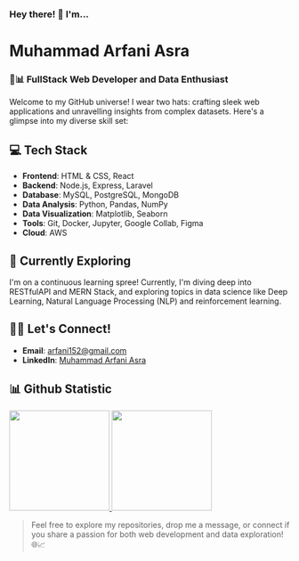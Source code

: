 <!--
**ArfaniAsra/ArfaniAsra** is a ✨ _special_ ✨ repository because its `README.md` (this file) appears on your GitHub profile.

Here are some ideas to get you started:

- 🔭 I’m currently working on ...
- 🌱 I’m currently learning ...
- 👯 I’m looking to collaborate on ...
- 🤔 I’m looking for help with ...
- 💬 Ask me about ...
- 📫 How to reach me: ...
- 😄 Pronouns: ...
- ⚡ Fun fact: ...
-->
### Hey there! 👋 I'm...
# Muhammad Arfani Asra
### 🚀📊 FullStack Web Developer and Data Enthusiast

Welcome to my GitHub universe! I wear two hats: crafting sleek web applications and unravelling insights from complex datasets. Here's a glimpse into my diverse skill set:

## 💻 Tech Stack

- **Frontend**: HTML & CSS, React
- **Backend**: Node.js, Express, Laravel
- **Database**: MySQL, PostgreSQL, MongoDB
- **Data Analysis**: Python, Pandas, NumPy
- **Data Visualization**: Matplotlib, Seaborn
- **Tools**: Git, Docker, Jupyter, Google Collab, Figma
- **Cloud**: AWS

<!--
## 🚀 Projects

Dive into a blend of my projects:

1. [Web Project One](link-to-web-project-one) - Brief description.
2. [Web Project Two](link-to-web-project-two) - Brief description.
3. [Data Project One](link-to-data-project-one) - Brief description.
4. [Data Project Two](link-to-data-project-two) - Brief description.
-->
## 🌱 Currently Exploring

I'm on a continuous learning spree! Currently, I'm diving deep into RESTfulAPI and MERN Stack, and exploring topics in data science like Deep Learning, Natural Language Processing (NLP) and reinforcement learning.

## 👯‍♂️ Let's Connect!

- **Email**: [arfani152@gmail.com](arfani152@gmail.com)
- **LinkedIn**: [Muhammad Arfani Asra](https://www.linkedin.com/in/arfaniasra/)
<!--
- **Portfolio**: [Your Portfolio Website](https://www.your-portfolio.com/)
- **Blog**: [Your Tech Blog](https://www.your-techblog.com/)
- **Kaggle**: [Your Kaggle Profile](https://www.kaggle.com/your-kaggle-username)
-->

## 📊 Github Statistic
<p align="left">
<a href="https://github.com/ArfaniAsra">
  <img height="180em" src="https://github-readme-stats-eight-theta.vercel.app/api?username=ArfaniAsra&show_icons=true&theme=algolia&include_all_commits=true&count_private=true"/>
  <img height="180em" src="https://github-readme-stats-eight-theta.vercel.app/api/top-langs/?username=ArfaniAsra&layout=compact&layout=compact&theme=algolia"/>
</a>
</p>

> Feel free to explore my repositories, drop me a message, or connect if you share a passion for both web development and data exploration! 🌐📈

